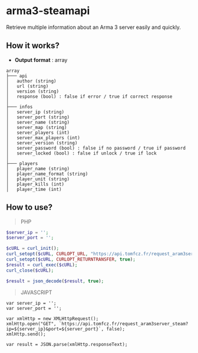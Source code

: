 # arma3-steamapi
Retrieve multiple information about an Arma 3 server easily and quickly.

## How it works?
* **Output format** : array
```
array
├─── api
│	author (string)
│	url (string)
│	version (string)
│	response (bool) : false if error / true if correct response
│
├─── infos
│	server_ip (string)
│	server_port (string)
│	server_name (string)
│	server_map (string)
│	server_players (int)
│	server_max_players (int)
│	server_version (string)
│	server_password (bool) : false if no password / true if password
│	server_locked (bool) : false if unlock / true if lock
│
├─── players
│	player_name (string)
│	player_name_format (string)
│	player_unit (string)
│	player_kills (int)
│	player_time (int)
```

## How to use?

> PHP
```PHP
$server_ip = '';
$server_port = '';

$cURL = curl_init();
curl_setopt($cURL, CURLOPT_URL, "https://api.tomfcz.fr/request_aram3server_steam?ip=$server_ip&port=$server_port");
curl_setopt($cURL, CURLOPT_RETURNTRANSFER, true);
$result = curl_exec($cURL);
curl_close($cURL);

$result = json_decode($result, true);
```

> JAVASCRIPT
```JS
var server_ip = '';
var server_port = '';

var xmlHttp = new XMLHttpRequest();
xmlHttp.open("GET", `https://api.tomfcz.fr/request_aram3server_steam?ip=${server_ip}&port=${server_port}`, false);
xmlHttp.send();

var result = JSON.parse(xmlHttp.responseText);
```
